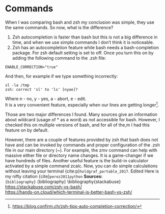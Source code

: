 # Commands
When I was comparing bash and zsh my conclusion was simple, they use the same commands. So now, what is the difference?

1. Zsh autocompletion is faster than bash but this is not a big difference in time, and when we use simple commands I don’t think it is noticeable.
1. Zsh has an autocompletion feature while bash needs a bash-completion package. For zsh default setting is set to off. Once you turn this on by adding the following command to the .zsh file:
```
ENABLE_CORRECTION="true"
```
And then, for example if we type something incorrectly:
```
sl -la /tmp
zsh: correct 'sl' to 'ls' [nyae]?
```
Where n - no, y - yes, a - abort, e - edit.  
It is a very convenient feature, especially when our lines are getting longer[^footnote1].   

Those are two major differences I found. Many sources give an information about wildcard (usage of * as a word) as not accessible for bash. However, I checked this on multiple versions of bash, and for all of the,m I had this feature on by default. 

However, there are a couple of features provided by zsh that bash does not have and can be invoked by commands and proper configuration of the .zsh file in our main directory (~). For example, the zmv command can help with massive either file or directory name changes. It is a game-changer if we have hundreds of files. Another useful feature is the build-in calculator activated by a simple command zcalc. Now, you can do simple calculations without leaving your terminal {cite:p}`holdgraf_portable_2017`.
 Edited 
Here is my nifty citation {cite}`perez2011python`
**Sources:**   
```{bibliography}```
{bibliography}
\bibliography{stackabuse}
https://stackabuse.com/zsh-vs-bash/   
https://hands-on.cloud/which-terminal-is-better-bash-vs-zsh/

[^footnote1]: https://blog.confirm.ch/zsh-tips-auto-completion-correction/
